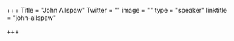 +++
Title = "John Allspaw"
Twitter = ""
image = ""
type = "speaker"
linktitle = "john-allspaw"

+++

